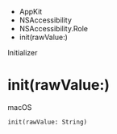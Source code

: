 

- AppKit
- NSAccessibility
- NSAccessibility.Role
-  init(rawValue:) 

Initializer

# init(rawValue:)

macOS

``` source
init(rawValue: String)
```

